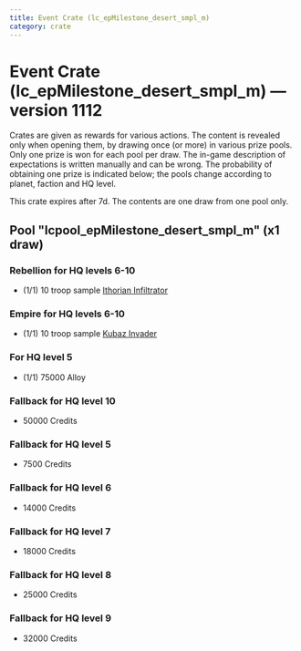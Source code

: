 ```yaml
---
title: Event Crate (lc_epMilestone_desert_smpl_m)
category: crate
---
```


# Event Crate (lc_epMilestone_desert_smpl_m) — version 1112

Crates are given as rewards for various actions. The content is revealed only when opening them, by drawing once (or more) in various prize pools. Only one prize is won for each pool per draw. The in-game description of expectations is written manually and can be wrong. The probability of obtaining one prize is indicated below; the pools change according to planet, faction and HQ level.

This crate expires after 7d. The contents are one draw from one pool only.

## Pool "lcpool_epMilestone_desert_smpl_m" (x1 draw)

### Rebellion for HQ levels 6-10

  * (1/1) 10 troop sample [Ithorian Infiltrator](IthorianInfiltrator)

### Empire for HQ levels 6-10

  * (1/1) 10 troop sample [Kubaz Invader](KubazInvader)

### For HQ level 5

  * (1/1) 75000 Alloy

### Fallback for HQ level 10

  * 50000 Credits

### Fallback for HQ level 5

  * 7500 Credits

### Fallback for HQ level 6

  * 14000 Credits

### Fallback for HQ level 7

  * 18000 Credits

### Fallback for HQ level 8

  * 25000 Credits

### Fallback for HQ level 9

  * 32000 Credits